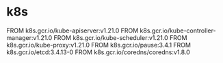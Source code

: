 # k8s

FROM k8s.gcr.io/kube-apiserver:v1.21.0
FROM k8s.gcr.io/kube-controller-manager:v1.21.0
FROM k8s.gcr.io/kube-scheduler:v1.21.0
FROM k8s.gcr.io/kube-proxy:v1.21.0
FROM k8s.gcr.io/pause:3.4.1
FROM k8s.gcr.io/etcd:3.4.13-0
FROM k8s.gcr.io/coredns/coredns:v1.8.0
